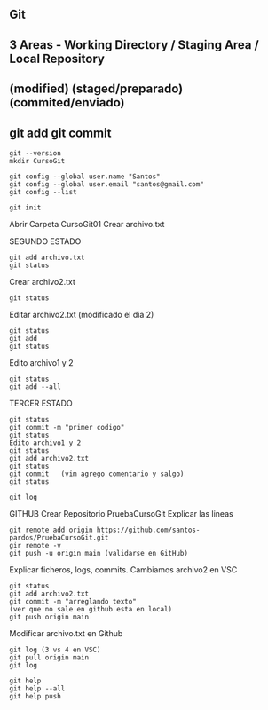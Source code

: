 ## Git
## 3 Areas - Working Directory   /   Staging Area      /    Local Repository
##            (modified)           (staged/preparado)        (commited/enviado)
##                        git add                   git commit
```
git --version
mkdir CursoGit
```
```
git config --global user.name "Santos"
git config --global user.email "santos@gmail.com"
git config --list
```
```
git init
```
Abrir Carpeta CursoGit01
Crear archivo.txt


SEGUNDO ESTADO
```
git add archivo.txt
git status
```

Crear archivo2.txt
```
git status
```

Editar archivo2.txt  (modificado el dia 2)
```
git status
git add
git status
```
Edito archivo1 y 2
```
git status
git add --all
```
TERCER ESTADO
```
git status
git commit -m "primer codigo"
git status
Edito archivo1 y 2
git status
git add archivo2.txt
git status
git commit   (vim agrego comentario y salgo)
git status
```
```
git log 
```

GITHUB
Crear Repositorio PruebaCursoGit
Explicar las lineas
```
git remote add origin https://github.com/santos-pardos/PruebaCursoGit.git
gir remote -v
git push -u origin main (validarse en GitHub)
```
Explicar ficheros, logs, commits.
Cambiamos archivo2 en VSC
```
git status
git add archivo2.txt
git commit -m "arreglando texto"
(ver que no sale en github esta en local)
git push origin main
```

Modificar archivo.txt en Github
```
git log (3 vs 4 en VSC)
git pull origin main
git log

git help
git help --all
git help push
```









